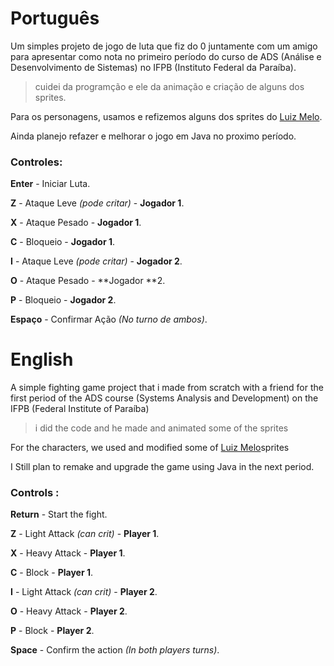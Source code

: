 # Português

Um simples projeto de jogo de luta que fiz do 0 juntamente com um amigo para apresentar como nota no primeiro período do curso de ADS (Análise e Desenvolvimento de Sistemas) no IFPB (Instituto Federal da Paraíba).
> cuidei da programção e ele da animação e criação de alguns dos sprites.

Para os personagens, usamos e refizemos alguns dos sprites do [Luiz Melo](luizmelo.itch.io).

Ainda planejo refazer e melhorar o jogo em Java no proximo período.

### Controles:

**Enter** - Iniciar Luta.

**Z** - Ataque Leve *(pode critar)* - **Jogador 1**.

**X** - Ataque Pesado - **Jogador 1**.

**C** - Bloqueio - **Jogador 1**.

**I** - Ataque Leve *(pode critar)* - **Jogador 2**.

**O** - Ataque Pesado - **Jogador **2.

**P** - Bloqueio - **Jogador 2**.

**Espaço** - Confirmar Ação *(No turno de ambos)*.


# English

A simple fighting game project that i made from scratch with a friend
for the first period of the ADS course (Systems Analysis and Development) on the IFPB (Federal Institute of Paraíba)
> i did the code and he made and animated some of the sprites

For the characters, we used and modified some of [Luiz Melo](luizmelo.itch.io)sprites

I Still plan to remake and upgrade the game using Java in the next period.

### Controls :

**Return** - Start the fight.

**Z** - Light Attack *(can crit)* - **Player 1**.

**X** - Heavy Attack - **Player 1**.

**C** - Block - **Player 1**.

**I** - Light Attack *(can crit)* - **Player 2**.

**O** - Heavy Attack - **Player 2**.

**P** - Block - **Player 2**.

**Space** - Confirm the action *(In both players turns)*.
